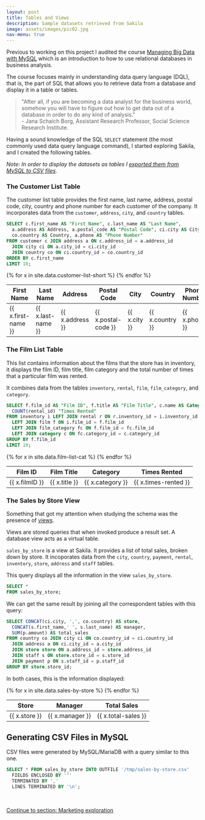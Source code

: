 ```yaml
---
layout: post
title: Tables and Views
description: Sample datasets retrieved from Sakila
image: assets/images/pic02.jpg
nav-menu: true
---
```

Previous to working on this project I audited the course [Managing Big Data with MySQL](https://www.coursera.org/learn/analytics-mysql) which is an introduction to how to use relational databases in business analysis.

The course focuses mainly in understanding data query language (DQL), that is, the part of SQL that allows you to retrieve data from a database and display it in a table or tables. 

> "After all, if you are becoming a data analyst for the business world, somehow you will have to figure out how to get data out of a database in order to do any kind of analysis." <br> - Jana Schaich Borg, Assistant Research Professor, Social Science Research Institute.

Having a sound knowledge of the SQL `SELECT` statement (the most commonly used data query language command), I started exploring Sakila, and I created the following tables.

_Note: In order to display the datasets as tables I [exported them from MySQL to CSV files](#generating-csv-files-in-mysql)_.

### The Customer List Table

The customer list table provides the first name, last name, address, postal code, city, country and phone number for each customer of the company. It incorporates data from the `customer`, `address`, `city`, and `country` tables.

~~~~sql
SELECT c.first_name AS "First Name", c.last_name AS "Last Name", 
  a.address AS Address, a.postal_code AS "Postal Code", ci.city AS City,
  co.country AS Country, a.phone AS "Phone Number" 
FROM customer c JOIN address a ON c.address_id = a.address_id 
  JOIN city ci ON a.city_id = ci.city_id 
  JOIN country co ON ci.country_id = co.country_id 
ORDER BY c.first_name 
LIMIT 10;
~~~~

<table class="too-big">
  <thead><th>First Name</th><th>Last Name</th><th>Address</th><th>Postal Code</th><th>City</th><th>Country</th><th>Phone Number</th></thead>
  <tbody>
    {% for x in site.data.customer-list-short %}
      <tr><td>{{ x.first-name }}</td><td>{{ x.last-name }}</td><td>{{ x.address }}</td><td>{{ x.postal-code }}</td><td>{{ x.city }}</td><td>{{ x.country }}</td><td>{{ x.phone }}</td></tr>
    {% endfor %}
  </tbody>
</table>

### The Film List Table

This list contains information about the films that the store has in inventory, it displays the film ID, film title, film category and the total number of times that a particular film was rented.

It combines data from the tables `inventory`, `rental`, `film`, `film_category`, and `category`.

~~~~sql
SELECT f.film_id AS "Film ID", f.title AS "Film Title", c.name AS Category, 
  COUNT(rental_id) "Times Rented" 
FROM inventory i LEFT JOIN rental r ON r.inventory_id = i.inventory_id 
  LEFT JOIN film f ON i.film_id = f.film_id 
  LEFT JOIN film_category fc ON f.film_id = fc.film_id 
  LEFT JOIN category c ON fc.category_id = c.category_id 
GROUP BY f.film_id 
LIMIT 10;
~~~~

<table>
  <thead><th>Film ID</th><th>Film Title</th><th>Category</th><th>Times Rented</th></thead>
  <tbody>
    {% for x in site.data.film-list-cat %}
      <tr><td>{{ x.filmID }}</td><td>{{ x.title }}</td><td>{{ x.category }}</td><td>{{ x.times-rented }}</td></tr>
    {% endfor %}
  </tbody>
</table>

### The Sales by Store View

Something that got my attention when studying the schema was the presence of [views](https://dev.mysql.com/doc/refman/5.7/en/views.html). 

Views are stored queries that when invoked produce a result set. A database view acts as a virtual table.

`sales_by_store` is a view at Sakila. It provides a list of total sales, broken down by store. It incoporates data from the `city`, `country`, `payment`, `rental`, `inventory`, `store`, `address` and `staff` tables. 

This query displays all the information in the view `sales_by_store`.

~~~~sql
SELECT * 
FROM sales_by_store;
~~~~

We can get the same result by joining all the correspondent tables with this query:

~~~~sql
SELECT CONCAT(ci.city, ',', co.country) AS store, 
  CONCAT(s.first_name,' ', s.last_name) AS manager, 
  SUM(p.amount) AS total_sales 
FROM country co JOIN city ci ON co.country_id = ci.country_id 
  JOIN address a ON ci.city_id = a.city_id 
  JOIN store store ON a.address_id = store.address_id 
  JOIN staff s ON store.store_id = s.store_id 
  JOIN payment p ON s.staff_id = p.staff_id 
GROUP BY store.store_id;
~~~~

In both cases, this is the information displayed:

<table>
  <thead><th>Store</th><th>Manager</th><th>Total Sales</th></thead>
  <tbody>
    {% for x in site.data.sales-by-store %}
      <tr><td>{{ x.store }}</td><td>{{ x.manager }}</td><td>{{ x.total-sales }}</td></tr>
    {% endfor %}
  </tbody>
</table>

## Generating CSV Files in MySQL

CSV files were generated by MySQL/MariaDB with a query similar to this one.

~~~~sql
SELECT * FROM sales_by_store INTO OUTFILE '/tmp/sales-by-store.csv' 
  FIELDS ENCLOSED BY '"' 
  TERMINATED BY ',' 
  LINES TERMINATED BY '\n';
~~~~

&nbsp;

<div class="end-page">
<a href="/2017/08/23/qa.html" class="button fit small">Continue to section: Marketing exploration</a>
</div>
